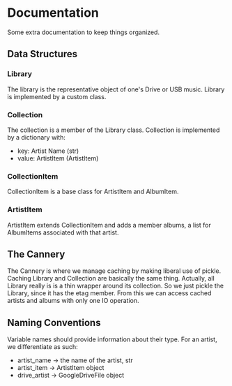 # Documentation

Some extra documentation to keep things organized.

## Data Structures

### Library

The library is the representative object of one's Drive or USB music. Library is implemented by a custom class.

### Collection

The collection is a member of the Library class. Collection is implemented by a dictionary with:

* key: Artist Name (str)
* value: ArtistItem (ArtistItem)

### CollectionItem

CollectionItem is a base class for ArtistItem and AlbumItem.

### ArtistItem

ArtistItem extends CollectionItem and adds a member albums, a list for AlbumItems associated with that artist.

## The Cannery

The Cannery is where we manage caching by making liberal use of pickle.
Caching Library and Collection are basically the same thing. Actually, all Library really is is a thin wrapper around its collection.
So we just pickle the Library, since it has the etag member.
From this we can access cached artists and albums  with only one IO operation.

## Naming Conventions

Variable names should provide information about their type.
For an artist, we differentiate as such:

* artist_name -> the name of the artist, str
* artist_item -> ArtistItem object
* drive_artist -> GoogleDriveFile object


